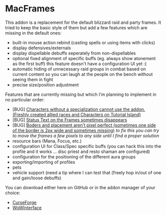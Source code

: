 # MacFrames

This addon is a replacement for the default blizzard raid and party frames. It tried to keep the basic style of them but add a few features which are missing in the default ones:

* built-in mouse action rebind (casting spells or using items with clicks)
* display defensives/externals
* display dispellable debuffs seperately from non-dispellables
* optional fixed alignment of specific buffs (eg. always show atonement as the first buff) this feature doesn't have a configuration UI yet :(
* automatic hiding of unnecessary raid groups in combat based on current content so you can laugh at the people on the bench without seeing them in fight
* precise size/position adjustment
 

Features that are currently missing but which I'm planning to implement in no particular order:

* [BUG] [Characters without a specialization cannot use the addon. (Freshly created allied races and Characters on Tutorial Island)](https://github.com/JannesP/MacFrames/issues/19)
* [BUG] [Status Text on the Frames sometimes disappears](https://github.com/JannesP/MacFrames/issues/38)
* [BUG] [Boders and placement aren't pixel perfect (sometimes one side of the border is 2px wide and sometimes missing)](https://github.com/JannesP/MacFrames/issues/35) *to fix this you can try to move the frames a few pixels to any side until I find a proper solution*
* resource bars (Mana, Focus, etc.)
* configuration UI for Class/Spec specific buffs (you can hack this into the profile and it works ... disc priest and resto shaman are configured)
* configuration for the positioning of the different aura groups
* exporting/importing of profiles
* pets
* vehicle support (need a tip where I can test that (freely hop in/out of one and gain/loose debuffs)

You can download either here on GitHub or in the addon manager of your choice:
* [CurseForge](https://www.curseforge.com/wow/addons/macframes)
* [WoWInterface](https://www.wowinterface.com/downloads/info25739-MacFrames.html)
